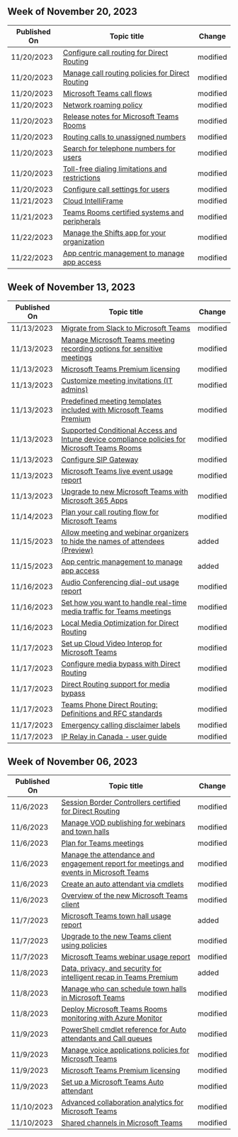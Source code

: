 <!-- This file is generated automatically each week. Changes made to this file will be overwritten.-->



## Week of November 20, 2023


| Published On |Topic title | Change |
|------|------------|--------|
| 11/20/2023 | [Configure call routing for Direct Routing](/MicrosoftTeams/direct-routing-voice-routing) | modified |
| 11/20/2023 | [Manage call routing policies for Direct Routing](/MicrosoftTeams/manage-voice-routing-policies) | modified |
| 11/20/2023 | [Microsoft Teams call flows](/MicrosoftTeams/microsoft-teams-online-call-flows) | modified |
| 11/20/2023 | [Network roaming policy](/MicrosoftTeams/network-roaming-policy) | modified |
| 11/20/2023 | [Release notes for Microsoft Teams Rooms](/MicrosoftTeams/rooms/rooms-release-note) | modified |
| 11/20/2023 | [Routing calls to unassigned numbers](/MicrosoftTeams/routing-calls-to-unassigned-numbers) | modified |
| 11/20/2023 | [Search for telephone numbers for users](/MicrosoftTeams/search-for-phone-numbers-for-users) | modified |
| 11/20/2023 | [Toll-free dialing limitations and restrictions](/MicrosoftTeams/toll-free-dialing-limitations-and-restrictions) | modified |
| 11/20/2023 | [Configure call settings for users](/MicrosoftTeams/user-call-settings) | modified |
| 11/21/2023 | [Cloud IntelliFrame](/MicrosoftTeams/devices/cloud-intelliframe) | modified |
| 11/21/2023 | [Teams Rooms certified systems and peripherals](/MicrosoftTeams/rooms/certified-hardware) | modified |
| 11/22/2023 | [Manage the Shifts app for your organization](/MicrosoftTeams/expand-teams-across-your-org/shifts/manage-the-shifts-app-for-your-organization-in-teams) | modified |
| 11/22/2023 | [App centric management to manage app access](/MicrosoftTeams/app-centric-management) | modified |


## Week of November 13, 2023


| Published On |Topic title | Change |
|------|------------|--------|
| 11/13/2023 | [Migrate from Slack to Microsoft Teams](/MicrosoftTeams/migrate-slack-to-teams) | modified |
| 11/13/2023 | [Manage Microsoft Teams meeting recording options for sensitive meetings](/MicrosoftTeams/manage-meeting-recording-options) | modified |
| 11/13/2023 | [Microsoft Teams Premium licensing](/MicrosoftTeams/teams-add-on-licensing/licensing-enhance-teams) | modified |
| 11/13/2023 | [Customize meeting invitations (IT admins)](/MicrosoftTeams/customize-meeting-invitations) | modified |
| 11/13/2023 | [Predefined meeting templates included with Microsoft Teams Premium](/MicrosoftTeams/predefined-meeting-template-reference) | modified |
| 11/13/2023 | [Supported Conditional Access and Intune device compliance policies for Microsoft Teams Rooms](/MicrosoftTeams/rooms/supported-ca-and-compliance-policies) | modified |
| 11/13/2023 | [Configure SIP Gateway](/MicrosoftTeams/sip-gateway-configure) | modified |
| 11/13/2023 | [Microsoft Teams live event usage report](/MicrosoftTeams/teams-analytics-and-reports/teams-live-event-usage-report) | modified |
| 11/13/2023 | [Upgrade to new Microsoft Teams with Microsoft 365 Apps](/MicrosoftTeams/new-teams-deploy-with-m365apps) | modified |
| 11/14/2023 | [Plan your call routing flow for Microsoft Teams](/MicrosoftTeams/plan-your-call-routing-flow) | modified |
| 11/15/2023 | [Allow meeting and webinar organizers to hide the names of attendees (Preview)](/MicrosoftTeams/hide-attendee-names) | added |
| 11/15/2023 | [App centric management to manage app access](/MicrosoftTeams/app-centric-management) | added |
| 11/16/2023 | [Audio Conferencing dial-out usage report](/MicrosoftTeams/audio-conferencing-dial-out-usage-report) | modified |
| 11/16/2023 | [Set how you want to handle real-time media traffic for Teams meetings](/MicrosoftTeams/meetings-real-time-media-traffic) | modified |
| 11/16/2023 | [Local Media Optimization for Direct Routing](/MicrosoftTeams/direct-routing-media-optimization) | modified |
| 11/17/2023 | [Set up Cloud Video Interop for Microsoft Teams](/MicrosoftTeams/cloud-video-interop-for-teams-set-up) | modified |
| 11/17/2023 | [Configure media bypass with Direct Routing](/MicrosoftTeams/direct-routing-configure-media-bypass) | modified |
| 11/17/2023 | [Direct Routing support for media bypass](/MicrosoftTeams/direct-routing-protocols-media) | modified |
| 11/17/2023 | [Teams Phone Direct Routing: Definitions and RFC standards](/MicrosoftTeams/direct-routing-protocols) | modified |
| 11/17/2023 | [Emergency calling disclaimer labels](/MicrosoftTeams/emergency-calling-labels) | modified |
| 11/17/2023 | [IP Relay in Canada - user guide](/MicrosoftTeams/ip-relay-canada-user-guide) | modified |


## Week of November 06, 2023


| Published On |Topic title | Change |
|------|------------|--------|
| 11/6/2023 | [Session Border Controllers certified for Direct Routing](/MicrosoftTeams/direct-routing-border-controllers) | modified |
| 11/6/2023 | [Manage VOD publishing for webinars and town halls](/MicrosoftTeams/manage-vod-publishing) | modified |
| 11/6/2023 | [Plan for Teams meetings](/MicrosoftTeams/plan-meetings) | modified |
| 11/6/2023 | [Manage the attendance and engagement report for meetings and events in Microsoft Teams](/MicrosoftTeams/teams-analytics-and-reports/meeting-attendance-report) | modified |
| 11/6/2023 | [Create an auto attendant via cmdlets](/MicrosoftTeams/create-a-phone-system-auto-attendant-via-cmdlets) | modified |
| 11/6/2023 | [Overview of the new Microsoft Teams client](/MicrosoftTeams/new-teams-desktop-admin) | modified |
| 11/7/2023 | [Microsoft Teams town hall usage report](/MicrosoftTeams/teams-analytics-and-reports/teams-town-hall-usage-report) | added |
| 11/7/2023 | [Upgrade to the new Teams client using policies](/MicrosoftTeams/new-teams-deploy-using-policies) | modified |
| 11/7/2023 | [Microsoft Teams webinar usage report](/MicrosoftTeams/teams-analytics-and-reports/teams-webinar-usage-report) | modified |
| 11/8/2023 | [Data, privacy, and security for intelligent recap in Teams Premium](/MicrosoftTeams/privacy/intelligent-recap) | added |
| 11/8/2023 | [Manage who can schedule town halls in Microsoft Teams](/MicrosoftTeams/set-up-town-halls) | modified |
| 11/8/2023 | [Deploy Microsoft Teams Rooms monitoring with Azure Monitor](/MicrosoftTeams/rooms/azure-monitor-deploy) | modified |
| 11/9/2023 | [PowerShell cmdlet reference for Auto attendants and Call queues](/MicrosoftTeams/call-queue-auto-attendant-cmdlets) | modified |
| 11/9/2023 | [Manage voice applications policies for Microsoft Teams](/MicrosoftTeams/manage-voice-applications-policies) | modified |
| 11/9/2023 | [Microsoft Teams Premium licensing](/MicrosoftTeams/teams-add-on-licensing/licensing-enhance-teams) | modified |
| 11/9/2023 | [Set up a Microsoft Teams Auto attendant](/MicrosoftTeams/create-a-phone-system-auto-attendant) | modified |
| 11/10/2023 | [Advanced collaboration analytics for Microsoft Teams](/MicrosoftTeams/advanced-collaboration-analytics) | modified |
| 11/10/2023 | [Shared channels in Microsoft Teams](/MicrosoftTeams/shared-channels) | modified |
